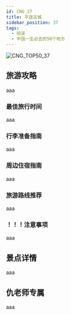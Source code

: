 ```yaml
---
id: CNG_37
title: 平遥古城
sidebar_position: 37
tags:
  - 拾柒
  - 中国一生必去的50个地方
---
```

![CNG_TOP50_37](/img/love/CNG_TOP50/37.png)

## 旅游攻略

aaa

### 最佳旅行时间

aaa

### 行李准备指南

aaa

### 周边住宿指南

aaa

### 旅游路线推荐

aaa

### ！！！注意事项

aaa

## 景点详情

aaa

## 仇老师专属

aaa
